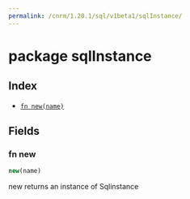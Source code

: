 ```yaml
---
permalink: /cnrm/1.20.1/sql/v1beta1/sqlInstance/
---
```


# package sqlInstance



## Index

* [`fn new(name)`](#fn-new)

## Fields

### fn new

```ts
new(name)
```

new returns an instance of Sqlinstance
